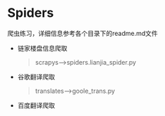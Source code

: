 # Spiders
爬虫练习，详细信息参考各个目录下的readme.md文件


- 链家楼盘信息爬取

    >scrapys-->spiders.lianjia_spider.py

- 谷歌翻译爬取

    >translates-->goole_trans.py
    
- 百度翻译爬取
    >
